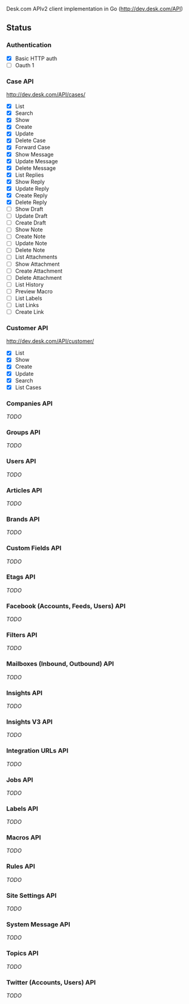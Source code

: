 Desk.com APIv2 client implementation in Go (http://dev.desk.com/API)

## Status

### Authentication

- [x] Basic HTTP auth
- [ ] Oauth 1

### Case API

http://dev.desk.com/API/cases/

- [x] List
- [x] Search
- [x] Show
- [x] Create
- [x] Update
- [x] Delete Case
- [x] Forward Case
- [x] Show Message
- [x] Update Message
- [x] Delete Message
- [x] List Replies 
- [x] Show Reply
- [x] Update Reply
- [x] Create Reply
- [x] Delete Reply
- [ ] Show Draft
- [ ] Update Draft
- [ ] Create Draft
- [ ] Show Note
- [ ] Create Note
- [ ] Update Note
- [ ] Delete Note
- [ ] List Attachments
- [ ] Show Attachment
- [ ] Create Attachment
- [ ] Delete Attachment
- [ ] List History
- [ ] Preview Macro
- [ ] List Labels
- [ ] List Links 
- [ ] Create Link

### Customer API

http://dev.desk.com/API/customer/

- [x] List
- [x] Show
- [x] Create
- [x] Update
- [x] Search
- [x] List Cases

### Companies API

*TODO*

### Groups API

*TODO*

### Users API

*TODO*

### Articles API

*TODO*

### Brands API

*TODO*

### Custom Fields API

*TODO*

### Etags API

*TODO*

### Facebook (Accounts, Feeds, Users) API

*TODO*

### Filters API

*TODO*

### Mailboxes (Inbound, Outbound) API

*TODO*

### Insights API

*TODO*

### Insights V3 API

*TODO*

### Integration URLs API

*TODO*

### Jobs API

*TODO*

### Labels API

*TODO*

### Macros API

*TODO*

### Rules API

*TODO*

### Site Settings API

*TODO*

### System Message API

*TODO*

### Topics API

*TODO*

### Twitter (Accounts, Users) API

*TODO*


